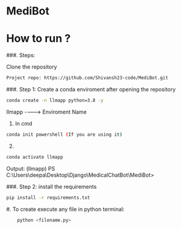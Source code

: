# MediBot


# How to run ?
###. Steps:

Clone the repository

```bash
Project repo: https://github.com/Shivansh23-code/MediBot.git
```

###. Step 1: Create a conda enviroment after opening the repository

```bash
conda create -n llmapp python=3.8 -y
```

llmapp ----> Enviroment Name

1. In cmd
```bash
conda init powershell (If you are using it)
```
2.
```bash
conda activate llmapp
```

Output: (llmapp) PS C:\Users\deepa\Desktop\Django\MedicalChatBot\MediBot>

###. Step 2: install the requirements
```bash
pip install -r requirements.txt
``` 

#. To create execute any file in python terminal: 
``` bash
    python <filename.py>
```
